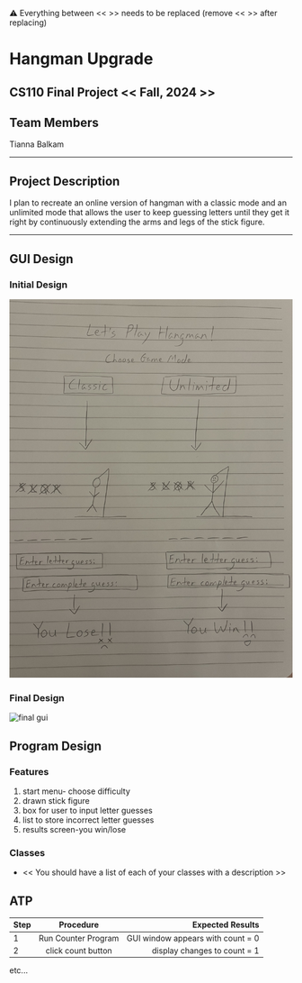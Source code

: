
:warning: Everything between << >> needs to be replaced (remove << >> after replacing)

# Hangman Upgrade
## CS110 Final Project  << Fall, 2024 >>

## Team Members

Tianna Balkam

***

## Project Description

I plan to recreate an online version of hangman with a classic mode and an
unlimited mode that allows the user to keep guessing letters until they get
it right by continuously extending the arms and legs of the stick figure.

***    

## GUI Design

### Initial Design

![initial gui](assets/gui.jpg) 

### Final Design

![final gui](assets/finalgui.jpg)

## Program Design

### Features

1. start menu- choose difficulty
2. drawn stick figure
3. box for user to input letter guesses
4. list to store incorrect letter guesses
5. results screen-you win/lose 

### Classes

- << You should have a list of each of your classes with a description >>

## ATP

| Step                 |Procedure             |Expected Results                   |
|----------------------|:--------------------:|----------------------------------:|
|  1                   | Run Counter Program  |GUI window appears with count = 0  |
|  2                   | click count button   | display changes to count = 1      |
etc...
